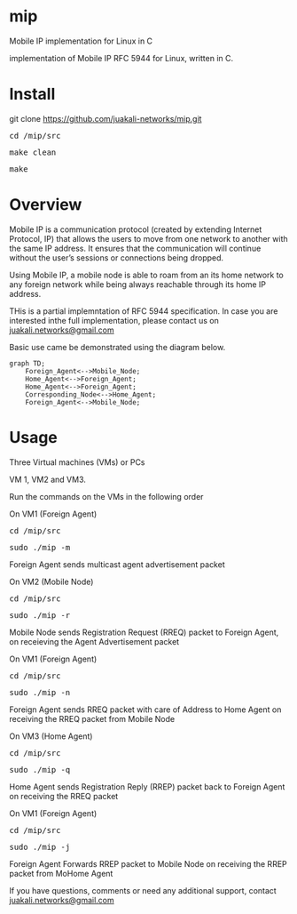 # mip
Mobile IP implementation for Linux in C

implementation of Mobile IP RFC 5944 for Linux, written in C.

# Install
git clone https://github.com/juakali-networks/mip.git

<pre>cd /mip/src</pre>

<pre>make clean</pre>

<pre>make</pre>

# Overview
Mobile IP is a communication protocol (created by extending Internet Protocol, IP) that allows the users to move from one network to another with the same IP address. It ensures that the communication will continue without the user’s sessions or connections being dropped. 

Using Mobile IP, a mobile node is able to roam from an its home network to any foreign network while being always reachable through its home IP address.


THis is a partial implemntation of RFC 5944 specification. In case you are interested inthe full implementation, please contact us on juakali.networks@gmail.com


Basic use came be demonstrated using the diagram below.

```mermaid
graph TD;
    Foreign_Agent<-->Mobile_Node;
    Home_Agent<-->Foreign_Agent;
    Home_Agent<-->Foreign_Agent;
    Corresponding_Node<-->Home_Agent;
    Foreign_Agent<-->Mobile_Node;
```


# Usage
Three Virtual machines (VMs) or PCs

VM 1, VM2 and VM3.

Run the commands on the VMs in the following order

On VM1 (Foreign Agent)
<pre>cd /mip/src</pre>

<pre>sudo ./mip -m </pre>

Foreign Agent sends multicast agent advertisement packet

On VM2 (Mobile Node)
<pre>cd /mip/src</pre>

<pre>sudo ./mip -r </pre>

Mobile Node sends Registration Request (RREQ) packet to Foreign Agent, on receieving the Agent Advertisement packet

On VM1 (Foreign Agent)
<pre>cd /mip/src</pre>

<pre>sudo ./mip -n </pre>

Foreign Agent sends RREQ packet with care of Address to Home Agent on receiving the RREQ packet from Mobile Node

On VM3 (Home Agent)
<pre>cd /mip/src</pre>

<pre>sudo ./mip -q </pre>

Home Agent sends Registration Reply (RREP) packet back to Foreign Agent on receiving the RREQ packet

On VM1 (Foreign Agent)
<pre>cd /mip/src</pre>

<pre>sudo ./mip -j </pre>

Foreign Agent Forwards RREP packet to Mobile Node on receiving the RREP packet from MoHome Agent


If you have questions, comments or need any additional support, contact juakali.networks@gmail.com


